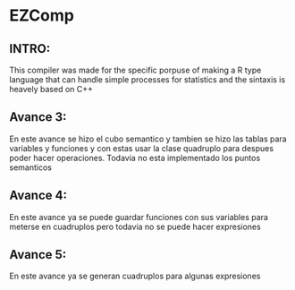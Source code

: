 # EZComp

## INTRO:
This compiler was made for the specific porpuse of making a R type language that can handle simple processes for statistics and the sintaxis is heavely based on C++
## Avance 3:
En este avance se hizo el cubo semantico y tambien se hizo las tablas para variables y funciones y con estas usar la clase quadruplo para despues poder hacer operaciones. Todavia no esta implementado los puntos semanticos
## Avance 4:
En este avance ya se puede guardar funciones con sus variables para meterse en cuadruplos pero todavia no se puede hacer expresiones
## Avance 5:
En este avance ya se generan cuadruplos para algunas expresiones

